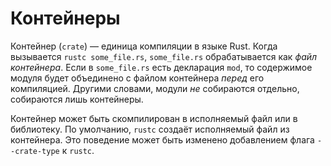 # Контейнеры

Контейнер (`crate`) — единица компиляции в языке Rust.
Когда вызывается `rustc some_file.rs`, `some_file.rs` обрабатывается как *файл контейнера*.
Если в `some_file.rs` есть декларация `mod`, то содержимое модуля
будет объединено с файлом контейнера *перед* его компиляцией.
Другими словами, модули *не* собираются отдельно, собираются лишь контейнеры.

Контейнер может быть скомпилирован в исполняемый файл или в библиотеку.
По умолчанию, `rustc` создаёт исполняемый файл из контейнера.
Это поведение может быть изменено добавлением флага `--crate-type` к `rustc`.
